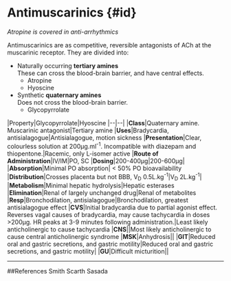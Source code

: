# Antimuscarinics {#id}

*Atropine is covered in anti-arrhythmics*

Antimuscarinics are as competitive, reversible antagonists of ACh at the muscarinic receptor. They are divided into:
* Naturally occurring **tertiary amines**  
These can cross the blood-brain barrier, and have central effects.
    * Atropine
    * Hyoscine
* Synthetic **quaternary amines**  
Does not cross the blood-brain barrier.
    * Glycopyrrolate
    


|Property|Glycopyrrolate|Hyoscine
|--|--|
|**Class**|Quaternary amine. Muscarinic antagonist|Tertiary amine
|**Uses**|Bradycardia, antisialagogue|Antisialagogue, motion sickness
|**Presentation**|Clear, colourless solution at 200μg.ml<sup>-1</sup>. Incompatible with diazepam and thiopentone.|Racemic, only L-isomer active
|**Route of Administration**|IV/IM|PO, SC
|**Dosing**|200-400μg|200-600μg|
|**Absorption**|Minimal PO absorption| < 50% PO bioavailability
|**Distribution**|Crosses placenta but not BBB, V<sub>D</sub> 0.5L.kg<sup>-1</sup>|V<sub>D</sub> 2L.kg<sup>-1</sup>|
|**Metabolism**|Minimal hepatic hydrolysis|Hepatic esterases
|**Elimination**|Renal of largely unchanged drug|Renal of metabolites
|**Resp**|Bronchodilation, antisialagogue|Bronchodilation, greatest antisialagogue effect
|**CVS**|Initial bradycardia due to partial agonist effect. Reverses vagal causes of bradycardia, may cause tachycardia in doses >200μg. HR peaks at 3-9 minutes following administration.|Least likely anticholinergic to cause tachycardia
|**CNS**||Most likely anticholinergic to cause central anticholinergic syndrome
|**MSK**|Anhydrosis||
|**GIT**|Reduced oral and gastric secretions, and gastric motility|Reduced oral and gastric secretions, and gastric motility|
|**GU**|Difficult micturition||

---
##References
Smith Scarth Sasada